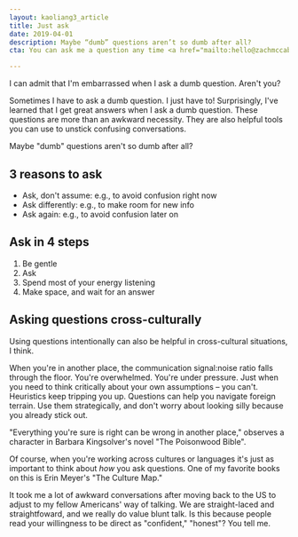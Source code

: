 ```yaml
---
layout: kaoliang3_article
title: Just ask
date: 2019-04-01
description: Maybe “dumb” questions aren’t so dumb after all?
cta: You can ask me a question any time <a href="mailto:hello@zachmccabe.com">hello@zachmccabe.com</a>

---
```



I can admit that I'm embarrassed when I ask a dumb question. Aren't you?

Sometimes I have to ask a dumb question. I just have to! Surprisingly, I've learned that I get great answers when I ask a dumb question. These questions are more than an awkward necessity. They are also helpful tools you can use to unstick confusing conversations.

Maybe "dumb" questions aren't so dumb after all?



## 3 reasons to ask

+ Ask, don't assume: e.g., to avoid confusion right now
+ Ask differently: e.g., to make room for new info
+ Ask again: e.g., to avoid confusion later on



## Ask in 4 steps

1. Be gentle
2. Ask
3. Spend most of your energy listening
4. Make space, and wait for an answer



## Asking questions cross-culturally

Using questions intentionally can also be helpful in cross-cultural situations, I think.

When you're in another place, the communication signal:noise ratio falls through the floor. You're overwhelmed. You're under pressure. Just when you need to think critically about your own assumptions – you can't. Heuristics keep tripping you up. Questions can help you navigate foreign terrain. Use them strategically, and don't worry about looking silly because you already stick out.

"Everything you're sure is right can be wrong in another place," observes a character in Barbara Kingsolver's novel "The Poisonwood Bible".

Of course, when you're working across cultures or languages it's just as important to think about _how_ you ask questions. One of my favorite books on this is Erin Meyer's "The Culture Map."

It took me a lot of awkward conversations after moving back to the US to adjust to my fellow Americans' way of talking. We are straight-laced and straightfoward, and we really do value blunt talk. Is this because people read your willingness to be direct as "confident," "honest"? You tell me.
